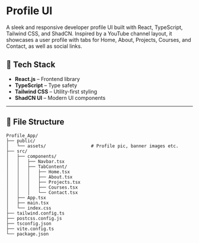 # Profile UI

A sleek and responsive developer profile UI built with React, TypeScript, Tailwind CSS, and ShadCN. Inspired by a YouTube channel layout, it showcases a user profile with tabs for Home, About, Projects, Courses, and Contact, as well as social links.

## 🔧 Tech Stack

- **React.js** – Frontend library
- **TypeScript** – Type safety
- **Tailwind CSS** – Utility-first styling
- **ShadCN UI** – Modern UI components

---

## 📁 File Structure

```
Profile_App/
├── public/
│   └── assets/                 # Profile pic, banner images etc.
├── src/
│   ├── components/
│   │   ├── Navbar.tsx
│   │   ├── TabContent/
│   │   │   ├── Home.tsx
│   │   │   ├── About.tsx
│   │   │   ├── Projects.tsx
│   │   │   ├── Courses.tsx
│   │   │   └── Contact.tsx
│   ├── App.tsx
│   ├── main.tsx
│   └── index.css
├── tailwind.config.ts
├── postcss.config.js
├── tsconfig.json
├── vite.config.ts
└── package.json
```
